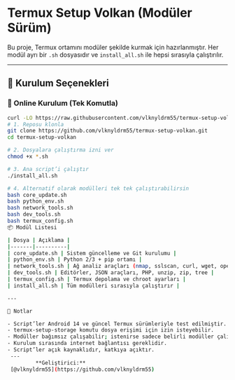 # Termux Setup Volkan (Modüler Sürüm)

Bu proje, Termux ortamını modüler şekilde kurmak için hazırlanmıştır. Her modül ayrı bir `.sh` dosyasıdır ve `install_all.sh` ile hepsi sırasıyla çalıştırılır.

---

## 🚀 Kurulum Seçenekleri

### 🔗 Online Kurulum (Tek Komutla)

```bash
curl -LO https://raw.githubusercontent.com/vlknyldrm55/termux-setup-volkan/master/install_all.sh && bash install_all.sh
# 1. Reposu klonla
git clone https://github.com/vlknyldrm55/termux-setup-volkan.git
cd termux-setup-volkan

# 2. Dosyalara çalıştırma izni ver
chmod +x *.sh

# 3. Ana script’i çalıştır
./install_all.sh

# 4. Alternatif olarak modülleri tek tek çalıştırabilirsin
bash core_update.sh
bash python_env.sh
bash network_tools.sh
bash dev_tools.sh
bash termux_config.sh
📦 Modül Listesi

| Dosya | Açıklama |
|-------|----------|
| core_update.sh | Sistem güncelleme ve Git kurulumu |
| python_env.sh | Python 2/3 + pip ortamı |
| network_tools.sh | Ağ analiz araçları (nmap, sslscan, curl, wget, openssl) |
| dev_tools.sh | Editörler, JSON araçları, PHP, unzip, zip, tree |
| termux_config.sh | Termux depolama ve chroot ayarları |
| install_all.sh | Tüm modülleri sırasıyla çalıştırır |

---

📌 Notlar

- Script’ler Android 14 ve güncel Termux sürümleriyle test edilmiştir.
- termux-setup-storage komutu dosya erişimi için izin isteyebilir.
- Modüller bağımsız çalışabilir; istenirse sadece belirli modüller çalıştırılabilir.
- Kurulum sırasında internet bağlantısı gereklidir.
- Script’ler açık kaynaklıdır, katkıya açıktır.
 ---
         **Geliştirici:**
 [@vlknyldrm55](https://github.com/vlknyldrm55)
